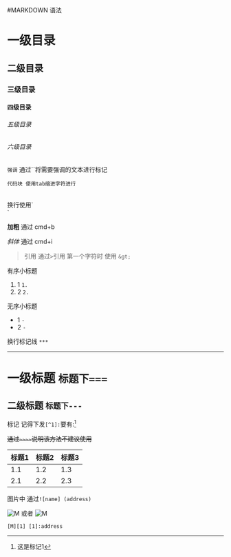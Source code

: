 #MARKDOWN  语法
# 一级目录
## 二级目录
### 三级目录
#### 四级目录
###### 五级目录
###### 六级目录


`强调` 通过``将需要强调的文本进行标记

	代码块 使用tab缩进字符进行

<br>
换行使用`<br>`


**加粗** 通过 cmd+b

*斜体*   通过 cmd+i


>引用  通过`>`引用 第一个字符时 使用 `&gt;`

有序小标题

1. 1  `1. `
2. 2  `2. `

无序小标题

- 1  `- `
- 2  `- `

换行标记线 `***`
***

一级标题	`标题下===`
===
二级标题		`标题下---`
---


标记 记得下发`[^1]:`要有:[^1]

[^1]:这是标记1

~~通过`~~~~`说明该方法不建议使用~~

标题1|标题2|标题3
-|-|-
1.1|1.2|1.3
2.1|2.2|2.3

图片中 通过`![name] (address)`

![M](http://25.io/mou/Mou_128.png)
或者
![M][1]

[1]:http://25.io/mou/Mou_128.png
`[M][1] [1]:address`



